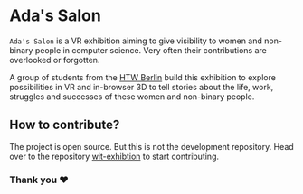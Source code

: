 # Ada's Salon

`Ada's Salon` is a VR exhibition aiming to give visibility to women and non-binary people in computer science. Very often their contributions are overlooked or forgotten.

A group of students from the [HTW Berlin](https://fiw.htw-berlin.de/) build this exhibition to explore possibilities in VR and in-browser 3D to tell stories about the life, work, struggles and successes of these women and non-binary people. 

## How to contribute?
The project is open source. But this is not the development repository. Head over to the repository [wit-exhibtion](https://github.com/wit-exhibition/exhibition) to start contributing.

### Thank you ♥︎

